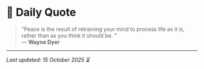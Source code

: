 # 📜 Daily Quote

> "Peace is the result of retraining your mind to process life as it is, rather than as you think it should be.  "  
> — **Wayne Dyer**

---

_Last updated: 15 October 2025 ⏳_
